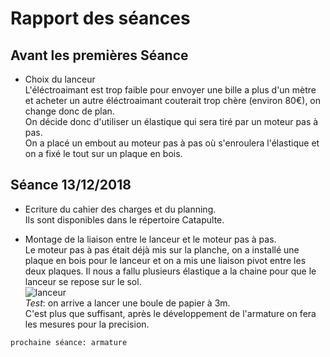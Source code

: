 Rapport des séances
== 

Avant les premières Séance
-

* Choix du lanceur  
L'éléctroaimant est trop faible pour envoyer une bille a plus d'un mètre et acheter un autre éléctroaimant couterait trop chère 
(environ 80€), on change donc de plan.  
On décide donc d'utiliser un élastique qui sera tiré par un moteur pas à pas.  
On a placé un embout au moteur pas à pas où s'enroulera l'élastique et on a fixé le tout sur un plaque en bois.  

Séance 13/12/2018
-

* Ecriture du cahier des charges et du planning.  
Ils sont disponibles dans le répertoire Catapulte.  
  
* Montage de la liaison entre le lanceur et le moteur pas à pas.   
Le moteur pas à pas était déjà mis sur la planche, on a installé une plaque en bois pour le lanceur et on a mis une liaison pivot entre les deux plaques. Il nous a fallu plusieurs élastique a la chaine pour que le lanceur se repose sur le sol.  
![lanceur](https://user-images.githubusercontent.com/45574003/49941201-20228f80-fee2-11e8-9116-fdc5400576f7.jpg)  
_Test_: on arrive a lancer une boule de papier à 3m.  
C'est plus que suffisant, après le développement de l'armature on fera les mesures pour la precision.  
  
`prochaine séance: armature`
